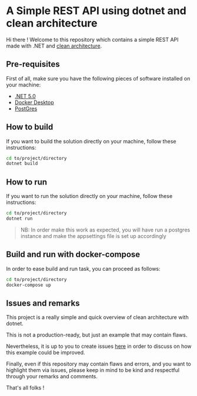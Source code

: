 # A Simple REST API using dotnet and clean architecture

Hi there ! Welcome to this repository which contains a simple REST API made with .NET and [clean architecture](https://www.amazon.com/Clean-Architecture-Craftsmans-Software-Structure/dp/0134494164).

## Pre-requisites

First of all, make sure you have the following pieces of software installed on your machine:

- [.NET 5.0](https://dotnet.microsoft.com/download/dotnet/5.0)
- [Docker Desktop](https://www.docker.com/products/docker-desktop)
- [PostGres](https://www.postgresql.org/download/)

## How to build

If you want to build the solution directly on your machine, follow these instructions:

```bash
cd to/project/directory
dotnet build
```

## How to run

If you want to run the solution directly on your machine, follow these instructions:

```bash
cd to/project/directory
dotnet run
```

> NB: In order make this work as expected, you will have run a postgres instance
> and make the appsettings file is set up accordingly

## Build and run with docker-compose

In order to ease build and run task, you can proceed as follows:

```bash
cd to/project/directory
docker-compose up
```

## Issues and remarks

This project is a really simple and quick overview of clean architecture with dotnet.

This is not a production-ready, but just an example that may contain flaws.

Nevertheless, it is up to you to create issues [here](https://github.com/bionic-hillbilly/dotnet-simple-clean-arch-rest-api/issues) in order to discuss on how this example could be improved.

Finally, even if this repository may contain flaws and errors, and you want to highlight them via issues,
please keep in mind to be kind and respectful through your remarks and comments.

That's all folks !
